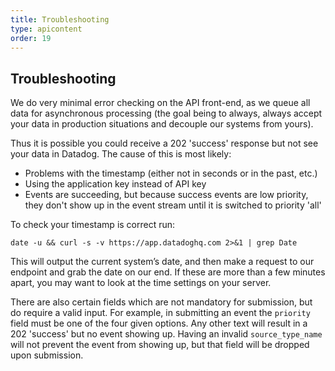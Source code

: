 ```yaml
---
title: Troubleshooting
type: apicontent
order: 19
---
```


## Troubleshooting

We do very minimal error checking on the API front-end, as we queue all data for asynchronous processing (the goal being to always, always accept your data in production situations and decouple our systems from yours).

Thus it is possible you could receive a 202 'success' response but not see your data in Datadog. The cause of this is most likely:

<ul>
  <li>Problems with the timestamp (either not in seconds or in the past, etc.)</li>
  <li>Using the application key instead of API key</li>
  <li>Events are succeeding, but because success events are low priority, they don't show up in the event stream until it is switched to priority 'all'</li>
</ul>

To check your timestamp is correct run:

`date -u && curl -s -v https://app.datadoghq.com 2>&1 | grep Date`

This will output the current system’s date, and then make a request to our endpoint and grab the date on our end. If these are more than a few minutes apart, you may want to look at the time settings on your server.</p>

There are also certain fields which are not mandatory for submission, but do require a valid input. For example, in submitting an event the <code>priority</code> field must be one of the four given options. Any other text will result in a 202 'success' but no event showing up. Having an invalid <code>source_type_name</code> will not prevent the event from showing up, but that field will be dropped upon submission.
